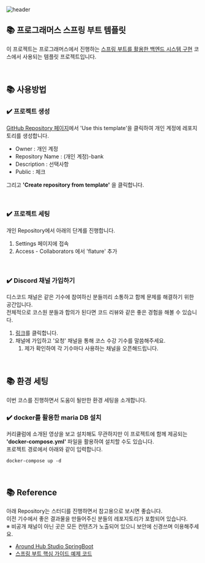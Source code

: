 ![header](https://capsule-render.vercel.app/api?type=waving&color=auto)


## 📚 프로그래머스 스프링 부트 템플릿

이 프로젝트는 프로그래머스에서 진행하는 [스프링 부트를 활용한 백엔드 시스템 구현](https://school.programmers.co.kr/learn/courses/15079) 코스에서 사용되는 템플릿 프로젝트입니다.

<br>

## 📚 사용방법

### ✔️ 프로젝트 생성 

[GitHub Repository 페이지](https://github.com/Flature/programmers_springboot_template)에서 'Use this template'을 클릭하여 개인 계정에 레포지토리를 생성합니다.

- Owner : 개인 계정
- Repository Name : (개인 계정)-bank
- Description : 선택사항
- Public : 체크

그리고 **'Create repository from template'** 을 클릭합니다.

<br>

### ✔️ 프로젝트 세팅

개인 Repository에서 아래의 단계를 진행합니다.

1. Settings 페이지에 접속
2. Access - Collaborators 에서 'flature' 추가

<br>

### ✔️ Discord 채널 가입하기

디스코드 채널은 같은 기수에 참여하신 분들끼리 소통하고 함께 문제를 해결하기 위한 공간입니다. <br>
전체적으로 코스원 분들과 합의가 된다면 코드 리뷰와 같은 좋은 경험을 해볼 수 있습니다.

1. [링크](https://discord.gg/T2VwTzrW9v)를 클릭합니다.
2. 채널에 가입하고 '요청' 채널을 통해 코스 수강 기수를 말씀해주세요.
    1. 제가 확인하여 각 기수마다 사용하는 채널을 오픈해드립니다.

<br>

## 📚 환경 세팅

이번 코스를 진행하면서 도움이 될만한 환경 세팅을 소개합니다.

### ✔️ docker를 활용한 maria DB 설치

커리큘럼에 소개된 영상을 보고 설치해도 무관하지만 이 프로젝트에 함께 제공되는 **'docker-compose.yml'** 파일을 활용하여 설치할 수도 있습니다. <br>
프로젝트 경로에서 아래와 같이 입력합니다.

```shell
docker-compose up -d
```

<br>

## 📚 Reference

아래 Repository는 스터디를 진행하면서 참고용으로 보시면 좋습니다. <br>
이전 기수에서 좋은 결과물을 만들어주신 분들의 레포지토리가 포함되어 있습니다. <br>
※ 비공개 채널이 아닌 곳은 모든 컨텐츠가 노출되어 있으니 보안에 신경쓰며 이용해주세요.

- [Around Hub Studio SpringBoot](https://github.com/Around-Hub-Studio/AroundHub_SpringBoot)
- [스프링 부트 핵심 가이드 예제 코드](https://github.com/wikibook/springboot)